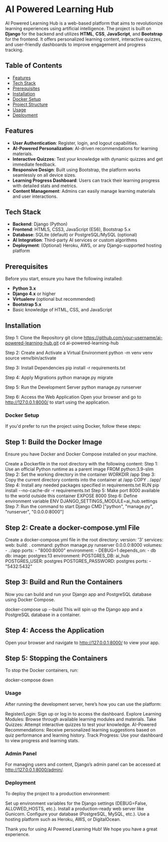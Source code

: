 # AI Powered Learning Hub

AI Powered Learning Hub is a web-based platform that aims to revolutionize learning experiences using artificial intelligence. The project is built on **Django** for the backend and utilizes **HTML**, **CSS**, **JavaScript**, and **Bootstrap** for the frontend. It offers personalized learning content, interactive quizzes, and user-friendly dashboards to improve engagement and progress tracking.

## Table of Contents

- [Features](#features)
- [Tech Stack](#tech-stack)
- [Prerequisites](#prerequisites)
- [Installation](#installation)
- [Docker Setup](#docker-setup)
- [Project Structure](#project-structure)
- [Usage](#usage)
- [Deployment](#deployment)

## Features

- **User Authentication**: Register, login, and logout capabilities.
- **AI-Powered Personalization**: AI-driven recommendations for learning materials.
- **Interactive Quizzes**: Test your knowledge with dynamic quizzes and get immediate feedback.
- **Responsive Design**: Built using Bootstrap, the platform works seamlessly on all device sizes.
- **Learning Progress Dashboard**: Users can track their learning progress with detailed stats and metrics.
- **Content Management**: Admins can easily manage learning materials and user interactions.

## Tech Stack

- **Backend**: Django (Python)
- **Frontend**: HTML5, CSS3, JavaScript (ES6), Bootstrap 5.x
- **Database**: SQLite (default) or PostgreSQL/MySQL (optional)
- **AI Integration**: Third-party AI services or custom algorithms
- **Deployment**: (Optional) Heroku, AWS, or any Django-supported hosting platform

## Prerequisites

Before you start, ensure you have the following installed:

- **Python 3.x**
- **Django 4.x** or higher
- **Virtualenv** (optional but recommended)
- **Bootstrap 5.x**
- Basic knowledge of HTML, CSS, and JavaScript

## Installation

Step 1: Clone the Repository
git clone https://github.com/your-username/ai-powered-learning-hub.git
cd ai-powered-learning-hub

Step 2: Create and Activate a Virtual Environment
python -m venv venv
source venv/bin/activate

Step 3: Install Dependencies
pip install -r requirements.txt

Step 4: Apply Migrations
python manage.py migrate

Step 5: Run the Development Server
python manage.py runserver

Step 6: Access the Web Application
Open your browser and go to http://127.0.0.1:8000/ to start using the application.

### Docker Setup

If you'd prefer to run the project using Docker, follow these steps:

## Step 1: Build the Docker Image
Ensure you have Docker and Docker Compose installed on your machine.

Create a Dockerfile in the root directory with the following content:
Step 1: Use an official Python runtime as a parent image
FROM python:3.9-slim
Step 2: Set the working directory in the container
WORKDIR /app
Step 3: Copy the current directory contents into the container at /app
COPY . /app/
Step 4: Install any needed packages specified in requirements.txt
RUN pip install --no-cache-dir -r requirements.txt
Step 5: Make port 8000 available to the world outside this container
EXPOSE 8000
Step 6: Define environment variable
ENV DJANGO_SETTINGS_MODULE=ai_hub.settings
Step 7: Run the command to start Django
CMD ["python", "manage.py", "runserver", "0.0.0.0:8000"]

## Step 2: Create a docker-compose.yml File

Create a docker-compose.yml file in the root directory:
version: '3'
services:
  web:
    build: .
    command: python manage.py runserver 0.0.0.0:8000
    volumes:
      - .:/app
    ports:
      - "8000:8000"
    environment:
      - DEBUG=1
    depends_on:
      - db
  db:
    image: postgres:13
    environment:
      POSTGRES_DB: ai_hub
      POSTGRES_USER: postgres
      POSTGRES_PASSWORD: postgres
    ports:
      - "5432:5432"
      
## Step 3: Build and Run the Containers
Now you can build and run your Django app and PostgreSQL database using Docker Compose.

docker-compose up --build
This will spin up the Django app and a PostgreSQL database in a container.

## Step 4: Access the Application
Open your browser and navigate to http://127.0.0.1:8000/ to view your app.

## Step 5: Stopping the Containers
To stop the Docker containers, run:

docker-compose down

### Usage

After running the development server, here’s how you can use the platform:

Register/Login: Sign up or log in to access the dashboard.
Explore Learning Modules: Browse through available learning modules and materials.
Take Quizzes: Attempt interactive quizzes to test your knowledge.
AI-Powered Recommendations: Receive personalized learning suggestions based on quiz performance and learning history.
Track Progress: Use your dashboard to view progress and learning stats.

### Admin Panel

For managing users and content, Django’s admin panel can be accessed at http://127.0.0.1:8000/admin/.

### Deployment

To deploy the project to a production environment:

Set up environment variables for the Django settings (DEBUG=False, ALLOWED_HOSTS, etc.).
Install a production-ready web server like Gunicorn.
Configure your database (PostgreSQL, MySQL, etc.).
Use a hosting platform such as Heroku, AWS, or DigitalOcean.

Thank you for using AI Powered Learning Hub! We hope you have a great experience.
